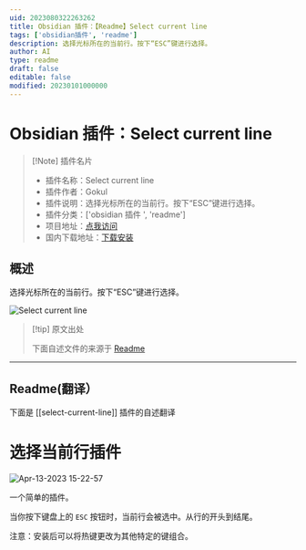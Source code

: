 ```yaml
---
uid: 2023080322263262
title: Obsidian 插件：【Readme】Select current line
tags: ['obsidian插件', 'readme']
description: 选择光标所在的当前行。按下“ESC”键进行选择。
author: AI
type: readme
draft: false
editable: false
modified: 20230101000000
---
```


# Obsidian 插件：Select current line

> [!Note] 插件名片
> - 插件名称：Select current line
> - 插件作者：Gokul
> - 插件说明：选择光标所在的当前行。按下“ESC”键进行选择。
> - 插件分类：['obsidian 插件 ', 'readme']
> - 项目地址：[点我访问](https://github.com/gokulk16/select-current-line-plugin)
> - 国内下载地址：[下载安装](https://pkmer.cn/products/plugin/pluginMarket/?select-current-line)

## 概述

选择光标所在的当前行。按下“ESC”键进行选择。

![Select current line](https://cdn.pkmer.cn/covers/select-current-line.gif!pkmer)

> [!tip] 原文出处
>
>下面自述文件的来源于 [Readme](https://ghproxy.net/https://raw.githubusercontent.com/gokulk16/select-current-line-plugin/main/README.md)
>

---

## Readme(翻译）

下面是 [[select-current-line]] 插件的自述翻译

# 选择当前行插件

![Apr-13-2023 15-22-57](https://user-images.githubusercontent.com/8376313/231723638-46cec13b-3b7e-4962-9ecb-f5b1487c67cc.gif)

一个简单的插件。

当你按下键盘上的 `ESC` 按钮时，当前行会被选中。从行的开头到结尾。

注意：安装后可以将热键更改为其他特定的键组合。
